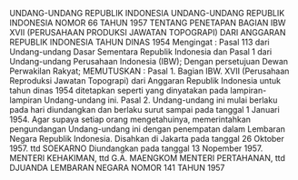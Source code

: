  UNDANG-UNDANG REPUBLIK INDONESIA UNDANG-UNDANG REPUBLIK INDONESIA NOMOR 66 TAHUN 1957 TENTANG PENETAPAN BAGIAN IBW XVII (PERUSAHAAN PRODUKSI JAWATAN TOPOGRAPI) DARI ANGGARAN REPUBLIK INDONESIA TAHUN DINAS 1954
Mengingat :
 Pasal 113 dari Undang-undang Dasar Sementara Republik Indonesia dan Pasal 1 dari Undang-undang Perusahaan Indonesia (IBW); Dengan persetujuan Dewan Perwakilan Rakyat;
MEMUTUSKAN :
 Pasal 1. Bagian IBW. XVII (Perusahaan Reproduksi Jawatan Topograpi) dari Anggaran Republik Indonesia untuk tahun dinas 1954 ditetapkan seperti yang dinyatakan pada lampiran-lampiran Undang-undang ini. Pasal 2. Undang-undang ini mulai berlaku pada hari diundangkan dan berlaku surut sampai pada tanggal 1 Januari 1954. Agar supaya setiap orang mengetahuinya, memerintahkan pengundangan Undang-undang ini dengan penempatan dalam Lembaran Negara Republik Indonesia. Disahkan di Jakarta pada tanggal 26 Oktober 1957. ttd SOEKARNO Diundangkan pada tanggal 13 Nopember 1957. MENTERI KEHAKIMAN, ttd G.A. MAENGKOM MENTERI PERTAHANAN, ttd DJUANDA LEMBARAN NEGARA NOMOR 141 TAHUN 1957